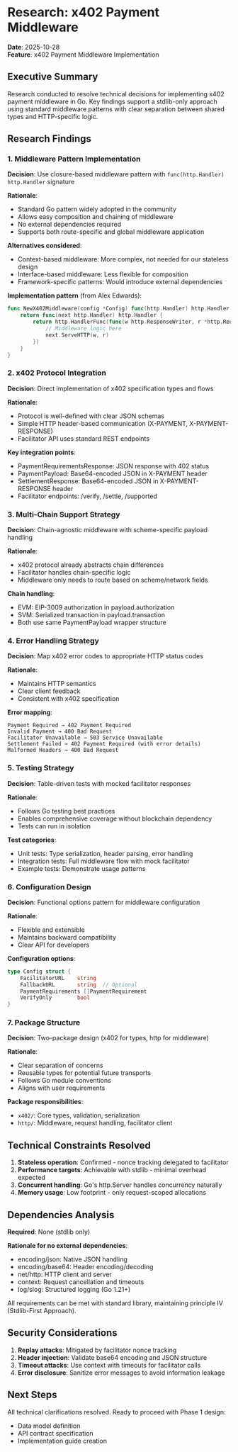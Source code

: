 # Research: x402 Payment Middleware

**Date**: 2025-10-28  
**Feature**: x402 Payment Middleware Implementation

## Executive Summary

Research conducted to resolve technical decisions for implementing x402 payment middleware in Go. Key findings support a stdlib-only approach using standard middleware patterns with clear separation between shared types and HTTP-specific logic.

## Research Findings

### 1. Middleware Pattern Implementation

**Decision**: Use closure-based middleware pattern with `func(http.Handler) http.Handler` signature

**Rationale**: 
- Standard Go pattern widely adopted in the community
- Allows easy composition and chaining of middleware
- No external dependencies required
- Supports both route-specific and global middleware application

**Alternatives considered**:
- Context-based middleware: More complex, not needed for our stateless design
- Interface-based middleware: Less flexible for composition
- Framework-specific patterns: Would introduce external dependencies

**Implementation pattern** (from Alex Edwards):
```go
func NewX402Middleware(config *Config) func(http.Handler) http.Handler {
    return func(next http.Handler) http.Handler {
        return http.HandlerFunc(func(w http.ResponseWriter, r *http.Request) {
            // Middleware logic here
            next.ServeHTTP(w, r)
        })
    }
}
```

### 2. x402 Protocol Integration

**Decision**: Direct implementation of x402 specification types and flows

**Rationale**:
- Protocol is well-defined with clear JSON schemas
- Simple HTTP header-based communication (X-PAYMENT, X-PAYMENT-RESPONSE)
- Facilitator API uses standard REST endpoints

**Key integration points**:
- PaymentRequirementsResponse: JSON response with 402 status
- PaymentPayload: Base64-encoded JSON in X-PAYMENT header
- SettlementResponse: Base64-encoded JSON in X-PAYMENT-RESPONSE header
- Facilitator endpoints: /verify, /settle, /supported

### 3. Multi-Chain Support Strategy

**Decision**: Chain-agnostic middleware with scheme-specific payload handling

**Rationale**:
- x402 protocol already abstracts chain differences
- Facilitator handles chain-specific logic
- Middleware only needs to route based on scheme/network fields

**Chain handling**:
- EVM: EIP-3009 authorization in payload.authorization
- SVM: Serialized transaction in payload.transaction
- Both use same PaymentPayload wrapper structure

### 4. Error Handling Strategy

**Decision**: Map x402 error codes to appropriate HTTP status codes

**Rationale**:
- Maintains HTTP semantics
- Clear client feedback
- Consistent with x402 specification

**Error mapping**:
```
Payment Required → 402 Payment Required
Invalid Payment → 400 Bad Request  
Facilitator Unavailable → 503 Service Unavailable
Settlement Failed → 402 Payment Required (with error details)
Malformed Headers → 400 Bad Request
```

### 5. Testing Strategy

**Decision**: Table-driven tests with mocked facilitator responses

**Rationale**:
- Follows Go testing best practices
- Enables comprehensive coverage without blockchain dependency
- Tests can run in isolation

**Test categories**:
- Unit tests: Type serialization, header parsing, error handling
- Integration tests: Full middleware flow with mock facilitator
- Example tests: Demonstrate usage patterns

### 6. Configuration Design

**Decision**: Functional options pattern for middleware configuration

**Rationale**:
- Flexible and extensible
- Maintains backward compatibility
- Clear API for developers

**Configuration options**:
```go
type Config struct {
    FacilitatorURL    string
    FallbackURL       string  // Optional
    PaymentRequirements []PaymentRequirement
    VerifyOnly        bool
}
```

### 7. Package Structure

**Decision**: Two-package design (x402 for types, http for middleware)

**Rationale**:
- Clear separation of concerns
- Reusable types for potential future transports
- Follows Go module conventions
- Aligns with user requirements

**Package responsibilities**:
- `x402/`: Core types, validation, serialization
- `http/`: Middleware, request handling, facilitator client

## Technical Constraints Resolved

1. **Stateless operation**: Confirmed - nonce tracking delegated to facilitator
2. **Performance targets**: Achievable with stdlib - minimal overhead expected
3. **Concurrent handling**: Go's http.Server handles concurrency naturally
4. **Memory usage**: Low footprint - only request-scoped allocations

## Dependencies Analysis

**Required**: None (stdlib only)

**Rationale for no external dependencies**:
- encoding/json: Native JSON handling
- encoding/base64: Header encoding/decoding  
- net/http: HTTP client and server
- context: Request cancellation and timeouts
- log/slog: Structured logging (Go 1.21+)

All requirements can be met with standard library, maintaining principle IV (Stdlib-First Approach).

## Security Considerations

1. **Replay attacks**: Mitigated by facilitator nonce tracking
2. **Header injection**: Validate base64 encoding and JSON structure
3. **Timeout attacks**: Use context with timeouts for facilitator calls
4. **Error disclosure**: Sanitize error messages to avoid information leakage

## Next Steps

All technical clarifications resolved. Ready to proceed with Phase 1 design:
- Data model definition
- API contract specification
- Implementation guide creation